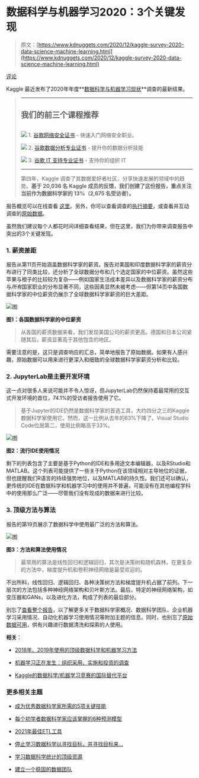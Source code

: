 # 数据科学与机器学习2020：3个关键发现

> 原文：[https://www.kdnuggets.com/2020/12/kaggle-survey-2020-data-science-machine-learning.html](https://www.kdnuggets.com/2020/12/kaggle-survey-2020-data-science-machine-learning.html)

[评论](#comments)

Kaggle 最近发布了2020年年度**[数据科学与机器学习现状](https://www.kaggle.com/kaggle-survey-2020)**调查的最新结果。

> * * *
> 
> ## 我们的前三个课程推荐
> ## 
> ![](../Images/0244c01ba9267c002ef39d4907e0b8fb.png) 1\. [谷歌网络安全证书](https://www.kdnuggets.com/google-cybersecurity) - 快速入门网络安全职业。
> 
> ![](../Images/e225c49c3c91745821c8c0368bf04711.png) 2\. [谷歌数据分析专业证书](https://www.kdnuggets.com/google-data-analytics) - 提升你的数据分析技能
> 
> ![](../Images/0244c01ba9267c002ef39d4907e0b8fb.png) 3\. [谷歌 IT 支持专业证书](https://www.kdnuggets.com/google-itsupport) - 支持你的组织 IT
> 
> * * *
> 
> 第四年，Kaggle 调查了其数据爱好者社区，分享快速发展的领域中的趋势。**基于 20,036 名 Kaggle 成员的反馈，我们创建了这份报告，重点关注当前作为数据科学家的 13%（2,675 名受访者）。**

报告概览可以在线查看 [这里](https://www.kaggle.com/kaggle-survey-2020)。另外，你可以查看调查的[执行摘要](https://storage.googleapis.com/kaggle-media/surveys/Kaggle%20State%20of%20Machine%20Learning%20and%20Data%20Science%202020.pdf)，或查看并互动调查的[原始数据](https://www.kaggle.com/c/kaggle-survey-2020/data)。

虽然我们建议每个人都花时间详细查看结果，但在这里，我们为你带来调查报告中突出的3个关键发现。

### 1\. 薪资差距

报告从第11页开始涵盖数据科学家的薪资。报告对美国和印度数据科学家的薪资分布进行了同类比较，还分析了全球数据分布和几个选定国家的中位薪资。虽然这些苹果与橙子的比较较为复杂——例如国家生活成本差异以及数据科学家的薪资分布与*所有*国家职业的分布显著不同，这些因素显然未被考虑——但第14页中各国数据科学家的中位薪资仍展示了全球数据科学家薪资的巨大差距。

![图](../Images/33ccba71b9a4d3d98aa5f259f4f38a2c.png)

**图1：各国数据科学家的中位薪资**

> 从各国的薪资数据来看，我们发现美国公司的薪资更高。德国和日本公司紧随其后，薪资显著高于其他包含的地区。

需要注意的是，这只是调查响应的汇总，简单地报告了原始数据。如果有人感兴趣，原始数据可以用来进行更深入和细致的全球数据科学家薪资分析和比较。

### 2\. JupyterLab是主要开发环境

这一点对很多人来说可能并不令人惊讶，但JupyterLab仍然保持着最常用的交互式开发环境的首位，74.1%的受访者报告使用了它。

> 基于Jupyter的IDE仍然是数据科学家的首选工具，大约四分之三的Kaggle数据科学家使用它。然而，这一比例从去年的83%下降了。Visual Studio Code位居第二，使用比例略高于33%。

![图](../Images/f69ebf12fee4fb2dc178c94ae39e79f1.png)

**图2：流行IDE使用情况**

剩下的列表包含了主要是基于Python的IDE和多用途文本编辑器，以及RStudio和MATLAB。这个列表可能提供了一些关于Python在该领域相对主导地位的证据，但也提醒我们R语言的持续强势地位，以及MATLAB的持久性。我们还可以确认，更传统的IDE在数据科学和机器学习中的使用并不普遍，可能没有在其他编程学科中的使用那么广泛——尽管我们没有现成的数据来进行比较。

### 3\. 顶级方法与算法

报告的第19页展示了数据科学中使用最广泛的方法和算法。

![图](../Images/2ec32346e9affb080e10caf1c8e39290.png)

**图3：方法和算法使用情况**

> 最常用的算法是线性回归和逻辑回归，其次是决策树和随机森林。在更复杂的方法中，梯度提升机和卷积神经网络是最受欢迎的。

不出所料，线性回归、逻辑回归、各种决策树方法和梯度提升机占据了前列。下一层次的方法包括多种神经网络架构和贝叶斯方法。最后，特定的神经网络架构，如变压器和GANs，以及进化方法，构成了列表的最后部分。

别忘了[查看整个报告](https://storage.googleapis.com/kaggle-media/surveys/Kaggle%20State%20of%20Machine%20Learning%20and%20Data%20Science%202020.pdf)，以了解更多关于数据科学家概况、数据科学团队、企业机器学习采用情况、自动化机器学习使用情况等附加主题的信息。同时，也别忘了[原始数据可用](https://www.kaggle.com/c/kaggle-survey-2020/data)，供有兴趣进行数据清洗和探索的人使用。

**相关**：

+   [2018年、2019年使用的顶级数据科学和机器学习方法](/2019/04/top-data-science-machine-learning-methods-2018-2019.html)

+   [机器学习正在发生：组织采用、实施和投资的调查](/2019/08/machine-learning-happening-now-survey-organizational-adoption-implementation-investment.html)

+   [Kaggle的数据科学/机器学习竞赛的国际替代平台](/2020/09/international-alternatives-kaggle-data-science-competitions.html)

### 更多相关主题

+   [成为优秀数据科学家所需的5项关键技能](https://www.kdnuggets.com/2021/12/5-key-skills-needed-become-great-data-scientist.html)

+   [每个初学者数据科学家应该掌握的6种预测模型](https://www.kdnuggets.com/2021/12/6-predictive-models-every-beginner-data-scientist-master.html)

+   [2021年最佳ETL工具](https://www.kdnuggets.com/2021/12/mozart-best-etl-tools-2021.html)

+   [停止学习数据科学以寻找目标，并寻找目标来…](https://www.kdnuggets.com/2021/12/stop-learning-data-science-find-purpose.html)

+   [学习数据科学统计的顶级资源](https://www.kdnuggets.com/2021/12/springboard-top-resources-learn-data-science-statistics.html)

+   [建立一个稳固的数据团队](https://www.kdnuggets.com/2021/12/build-solid-data-team.html)
